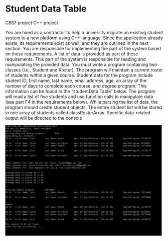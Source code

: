 # Student Data Table
C867 project C++ project

You are hired as a contractor to help a university migrate an existing student system to a new
platform using C++ language. Since the application already exists, its requirements exist as well,
and they are outlined in the next section. You are responsible for implementing the part of the
system based on these requirements. A list of data is provided as part of these requirements.
This part of the system is responsible for reading and manipulating the provided data.
You must write a program containing two classes (i.e., Student and Roster). The program will
maintain a current roster of students within a given course. Student data for the program include
student ID, first name, last name, email address, age, an array of the number of days to
complete each course, and degree program. This information can be found in the “studentData
Table” below. The program will read a list of five students and use function calls to manipulate
data (see part F4 in the requirements below). While parsing the list of data, the program should
create student objects. The entire student list will be stored in one array of students called
classRosterArray. Specific data-related output will be directed to the console

<img src="https://github.com/Kijimu7/finalproject/blob/master/C867output.PNG" width="500px"><br>
